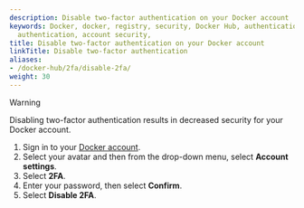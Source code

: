 ```yaml
---
description: Disable two-factor authentication on your Docker account
keywords: Docker, docker, registry, security, Docker Hub, authentication, two-factor
  authentication, account security,
title: Disable two-factor authentication on your Docker account
linkTitle: Disable two-factor authentication
aliases:
- /docker-hub/2fa/disable-2fa/
weight: 30
---
```


> [!WARNING]
>
> Disabling two-factor authentication results in decreased security for your
> Docker account.

1. Sign in to your [Docker account](https://app.docker.com/login).
2. Select your avatar and then from the drop-down menu, select **Account settings**.
3. Select **2FA**.
4. Enter your password, then select **Confirm**.
5. Select **Disable 2FA**.
